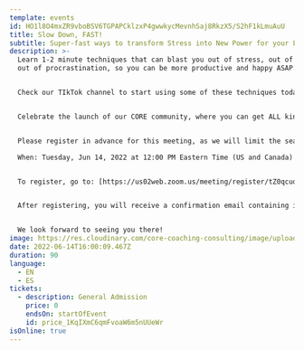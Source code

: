 ```yaml
---
template: events
id: HO1l8O4mxZR9vboBSV6TGPAPCklzxP4gwwkycMevnhSaj8RkzX5/S2hF1kLmuAuU
title: Slow Down, FAST!
subtitle: Super-fast ways to transform Stress into New Power for your Life & Work
description: >-
  Learn 1-2 minute techniques that can blast you out of stress, out of anxiety,
  out of procrastination, so you can be more productive and happy ASAP.


  Check our TIkTok channel to start using some of these techniques today. 


  Celebrate the launch of our CORE community, where you can get ALL kinds of free stuff that will make your life a whole lot easier.


  Please register in advance for this meeting, as we will limit the seats for this event

  When: Tuesday, Jun 14, 2022 at 12:00 PM Eastern Time (US and Canada) 


  To register, go to: [https://us02web.zoom.us/meeting/register/tZ0qcuqrpzspEtGHynOrgRfp6HyUNY8GjZZw ](https://us02web.zoom.us/meeting/register/tZ0qcuqrpzspEtGHynOrgRfp6HyUNY8GjZZw)[](https://us02web.zoom.us/meeting/register/tZIud--trTIrHtPO64CvB1PyG5rAijPKlXBH)


  After registering, you will receive a confirmation email containing information about joining the meeting.


  We look forward to seeing you there!
image: https://res.cloudinary.com/core-coaching-consulting/image/upload/v1648312183/really_fast_ways_to_slow_down_fafekb.jpg
date: 2022-06-14T16:00:09.467Z
duration: 90
language:
  - EN
  - ES
tickets:
  - description: General Admission
    price: 0
    endsOn: startOfEvent
    id: price_1KqIXmC6qmFvoaW6m5nUUeWr
isOnline: true
---
```

